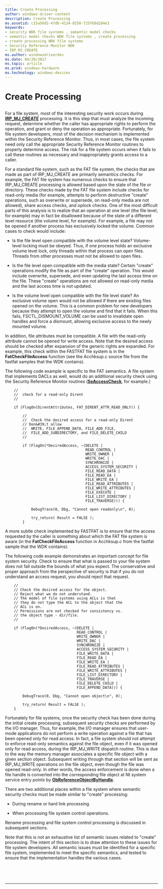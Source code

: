 ```yaml
---
title: Create Processing
author: windows-driver-content
description: Create Processing
ms.assetid: c15a56d2-47db-4124-8250-f25f69d2d4e3
keywords:
- security WDK file systems , semantic model checks
- semantic model checks WDK file systems , create processing
- create processing WDK file systems
- Security Reference Monitor WDK
- IRP_MJ_CREATE
ms.author: windowsdriverdev
ms.date: 04/20/2017
ms.topic: article
ms.prod: windows-hardware
ms.technology: windows-devices
---
```


# Create Processing


## <span id="ddk_create_processing_if"></span><span id="DDK_CREATE_PROCESSING_IF"></span>


For a file system, most of the interesting security work occurs during [**IRP\_MJ\_CREATE**](https://msdn.microsoft.com/library/windows/hardware/ff548630) processing. It is this step that must analyze the incoming request, determine whether the caller has appropriate rights to perform the operation, and grant or deny the operation as appropriate. Fortunately, for file system developers, most of the decision mechanism is implemented within the Security Reference Monitor. Thus, in most cases, the file system need only call the appropriate Security Reference Monitor routines to properly determine access. The risk for a file system occurs when it fails to call these routines as necessary and inappropriately grants access to a caller.

For a standard file system, such as the FAT file system, the checks that are made as part of IRP\_MJ\_CREATE are primarily semantics checks. For example, the FAT file system has numerous checks to ensure that IRP\_MJ\_CREATE processing is allowed based upon the state of the file or directory. These checks made by the FAT file system include checks for read-only media (for example, attempts to perform destructive "create" operations, such as overwrite or supersede, on read-only media are not allowed), share access checks, and oplock checks. One of the most difficult parts of this analysis is to realize that an operation at one level (the file level, for example) may in fact be disallowed because of the state of a different level resource (the volume level, for example). For example, a file may not be opened if another process has exclusively locked the volume. Common cases to check would include:

-   Is the file level open compatible with the volume level state? Volume-level locking must be obeyed. Thus, if one process holds an exclusive volume level lock, only threads within that process can open files. Threads from other processes must not be allowed to open files.

-   Is the file level open compatible with the media state? Certain "create" operations modify the file as part of the "create" operation. This would include overwrite, supersede, and even updating the last access time on the file. These "create" operations are not allowed on read-only media and the last access time is not updated.

-   Is the volume level open compatible with the file level state? An exclusive volume open would not be allowed if there are existing files opened on the volume. This is a common problem for new developers because they attempt to open the volume and find that it fails. When this fails, FSCTL\_DISMOUNT\_VOLUME can be used to invalidate open handles and force a dismount, allowing exclusive access to the newly mounted volume.

In addition, file attributes must be compatible. A file with the read-only attribute cannot be opened for write access. Note that the desired access should be checked after expansion of the generic rights are expanded. For example, this check within the FASTFAT file system is in the **FatCheckFileAccess** function (see the Acchksup.c source file from the fastfat samples that the WDK contains).

The following code example is specific to the FAT semantics. A file system that implements DACLs as well, would do an additional security check using the Security Reference Monitor routines ([**SeAccessCheck**](https://msdn.microsoft.com/library/windows/hardware/ff563674), for example.)

```
    //
    //  check for a read-only Dirent
    //

    if (FlagOn(DirentAttributes, FAT_DIRENT_ATTR_READ_ONLY)) {

        //
        //  Check the desired access for a read-only Dirent
        // Don&#39;t allow 
        //  WRITE, FILE_APPEND_DATA, FILE_ADD_FILE,
        //  FILE_ADD_SUBDIRECTORY, and FILE_DELETE_CHILD
        //

        if (FlagOn(*DesiredAccess, ~(DELETE |
                                     READ_CONTROL |
                                     WRITE_OWNER |
                                     WRITE_DAC |
                                     SYNCHRONIZE |
                                     ACCESS_SYSTEM_SECURITY |
                                     FILE_READ_DATA |
                                     FILE_READ_EA |
                                     FILE_WRITE_EA |
                                     FILE_READ_ATTRIBUTES |
                                     FILE_WRITE_ATTRIBUTES |
                                     FILE_EXECUTE |
                                     FILE_LIST_DIRECTORY |
                                     FILE_TRAVERSE))) {

            DebugTrace(0, Dbg, "Cannot open readonly\n", 0);

            try_return( Result = FALSE );
        }
```

A more subtle check implemented by FASTFAT is to ensure that the access requested by the caller is something about which the FAT file system is aware (in the **FatCheckFileAccess** function in Acchksup.c from the fastfat sample that the WDK contains):

The following code example demonstrates an important concept for file system security. Check to ensure that what is passed to your file system does not fall outside the bounds of what you expect. The conservative and proper approach from the perspective of security is that if you do not understand an access request, you should reject that request.

```
    //
    // Check the desired access for the object. 
    // Reject what we do not understand.
    // The model of file systems using ACLs is that
    // they do not type the ACL to the object that the 
    // ACL is on. 
    // Permissions are not checked for consistency vs.
    // the object type - dir/file.
    //

    if (FlagOn(*DesiredAccess, ~(DELETE |
                                 READ_CONTROL |
                                 WRITE_OWNER |
                                 WRITE_DAC |
                                 SYNCHRONIZE |
                                 ACCESS_SYSTEM_SECURITY |
                                 FILE_WRITE_DATA |
                                 FILE_READ_EA |
                                 FILE_WRITE_EA |
                                 FILE_READ_ATTRIBUTES |
                                 FILE_WRITE_ATTRIBUTES |
                                 FILE_LIST_DIRECTORY |
                                 FILE_TRAVERSE |
                                 FILE_DELETE_CHILD |
                                 FILE_APPEND_DATA))) {

        DebugTrace(0, Dbg, "Cannot open object\n", 0);

        try_return( Result = FALSE );
    }
```

Fortunately for file systems, once the security check has been done during the initial create processing, subsequent security checks are performed by the I/O manager. Thus, for example, the I/O manager ensures that user-mode applications do not perform a write operation against a file that has been opened only for read access. In fact, a file system should not attempt to enforce read-only semantics against the file object, even if it was opened only for read access, during the IRP\_MJ\_WRITE dispatch routine. This is due to the way the memory manager associates a specific file object with a given section object. Subsequent writing through that section will be sent as IRP\_MJ\_WRITE operations on the file object, even though the file was opened read-only. In other words, the access enforcement is done when a file handle is converted into the corresponding file object at Nt system service entry points by [**ObReferenceObjectByHandle**](https://msdn.microsoft.com/library/windows/hardware/ff558679).

There are two additional places within a file system where semantic security checks must be made similar to "create" processing:

-   During rename or hard link processing.

-   When processing file system control operations.

Rename processing and file system control processing is discussed in subsequent sections.

Note that this is not an exhaustive list of semantic issues related to "create" processing. The intent of this section is to draw attention to these issues for file system developers. All semantic issues must be identified for a specific file system, implemented to meet the specific semantics, and tested to ensure that the implementation handles the various cases.

 

 


--------------------


